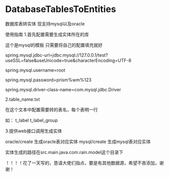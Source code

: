 # DatabaseTablesToEntities
数据库表转实体 现支持mysql以及oracle

使用指南
1.首先配置需要生成实体所在的库

这个是mysql的模板 只需要将自己的配置填充就好

spring.mysql.jdbc-url=jdbc:mysql://127.0.0.1/test?useSSL=false&useUnicode=true&characterEncoding=UTF-8


spring.mysql.username=root


spring.mysql.password=prism%wm%123


spring.mysql.driver-class-name=com.mysql.jdbc.Driver

2.table_name.txt

在这个文本中配置需要转的表名，每个表明一行

如：
t_label
t_label_group

3.提供web接口调用生成实体

oracle/create 生成oracle表对应实体
mysql/create  生成mysql表对应实体

实体生成的路径在src.main.java.com.rain.model这个目录下








！！！！花了一天写的，恳请大佬们指点，要是有其他数据源，希望不吝添加，谢谢！
